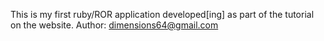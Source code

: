 This is my first ruby/ROR application developed[ing] as part of the tutorial on the website.
Author: dimensions64@gmail.com
